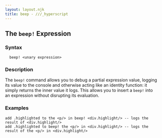 ```yaml
---
layout: layout.njk
title: beep - ///_hyperscript
---
```


## The `beep!` Expression

### Syntax

```ebnf
  beep! <unary expression>
```

### Description

The `beep!` command allows you to debug a partial expression value, logging its value to the console and otherwise
acting like an identity function: it simply returns the inner value it logs.  This allows you to insert a `beep!`
into an expression without disrupting its evaluation.

### Examples

```hyperscript
add .highlighted to the <p/> in beep! <div.highlight/> -- logs the result of <div.highlight/>
add .highlighted to beep! the <p/> in <div.highlight/> -- logs the result of the <p/> in <div.highlight/>
```
